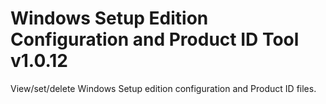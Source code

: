 # Windows Setup Edition Configuration and Product ID Tool v1.0.12
View/set/delete Windows Setup edition configuration and Product ID files.
